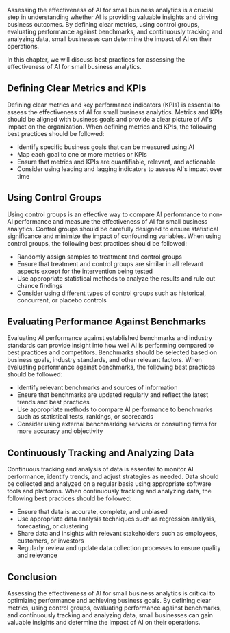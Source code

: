 
Assessing the effectiveness of AI for small business analytics is a crucial step in understanding whether AI is providing valuable insights and driving business outcomes. By defining clear metrics, using control groups, evaluating performance against benchmarks, and continuously tracking and analyzing data, small businesses can determine the impact of AI on their operations.

In this chapter, we will discuss best practices for assessing the effectiveness of AI for small business analytics.

Defining Clear Metrics and KPIs
-------------------------------

Defining clear metrics and key performance indicators (KPIs) is essential to assess the effectiveness of AI for small business analytics. Metrics and KPIs should be aligned with business goals and provide a clear picture of AI's impact on the organization. When defining metrics and KPIs, the following best practices should be followed:

* Identify specific business goals that can be measured using AI
* Map each goal to one or more metrics or KPIs
* Ensure that metrics and KPIs are quantifiable, relevant, and actionable
* Consider using leading and lagging indicators to assess AI's impact over time

Using Control Groups
--------------------

Using control groups is an effective way to compare AI performance to non-AI performance and measure the effectiveness of AI for small business analytics. Control groups should be carefully designed to ensure statistical significance and minimize the impact of confounding variables. When using control groups, the following best practices should be followed:

* Randomly assign samples to treatment and control groups
* Ensure that treatment and control groups are similar in all relevant aspects except for the intervention being tested
* Use appropriate statistical methods to analyze the results and rule out chance findings
* Consider using different types of control groups such as historical, concurrent, or placebo controls

Evaluating Performance Against Benchmarks
-----------------------------------------

Evaluating AI performance against established benchmarks and industry standards can provide insight into how well AI is performing compared to best practices and competitors. Benchmarks should be selected based on business goals, industry standards, and other relevant factors. When evaluating performance against benchmarks, the following best practices should be followed:

* Identify relevant benchmarks and sources of information
* Ensure that benchmarks are updated regularly and reflect the latest trends and best practices
* Use appropriate methods to compare AI performance to benchmarks such as statistical tests, rankings, or scorecards
* Consider using external benchmarking services or consulting firms for more accuracy and objectivity

Continuously Tracking and Analyzing Data
----------------------------------------

Continuous tracking and analysis of data is essential to monitor AI performance, identify trends, and adjust strategies as needed. Data should be collected and analyzed on a regular basis using appropriate software tools and platforms. When continuously tracking and analyzing data, the following best practices should be followed:

* Ensure that data is accurate, complete, and unbiased
* Use appropriate data analysis techniques such as regression analysis, forecasting, or clustering
* Share data and insights with relevant stakeholders such as employees, customers, or investors
* Regularly review and update data collection processes to ensure quality and relevance

Conclusion
----------

Assessing the effectiveness of AI for small business analytics is critical to optimizing performance and achieving business goals. By defining clear metrics, using control groups, evaluating performance against benchmarks, and continuously tracking and analyzing data, small businesses can gain valuable insights and determine the impact of AI on their operations.
